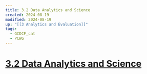 ```yaml
---
title: 3.2 Data Analytics and Science
created: 2024-08-19
modified: 2024-08-19
up: "[[3 Analytics and Evaluation]]"
tags:
  - GCDCF_cat
  - PCWG
---
```

# [3.2 Data Analytics and Science](3.2%20Data%20Analytics%20and%20Science.md)

